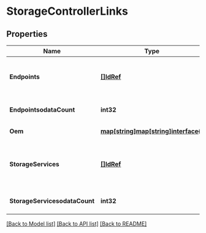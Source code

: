 # StorageControllerLinks

## Properties
Name | Type | Description | Notes
------------ | ------------- | ------------- | -------------
**Endpoints** | [**[]IdRef**](idRef.md) | An array of references to the endpoints that connect to this controller. | [optional] 
**EndpointsodataCount** | **int32** | The number of items in a collection. | [optional] 
**Oem** | [**map[string]map[string]interface{}**](map[string]interface{}.md) | Oem extension object. | [optional] 
**StorageServices** | [**[]IdRef**](idRef.md) | An array of references to the StorageServices that connect to this controller. | [optional] 
**StorageServicesodataCount** | **int32** | The number of items in a collection. | [optional] 

[[Back to Model list]](../README.md#documentation-for-models) [[Back to API list]](../README.md#documentation-for-api-endpoints) [[Back to README]](../README.md)


